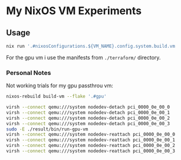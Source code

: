 # My NixOS VM Experiments

## Usage

```bash
nix run '.#nixosConfigurations.${VM_NAME}.config.system.build.vm
```

For the gpu vm i use the manifests from `./terraform/` directory.

### Personal Notes

Not working trials for my gpu passthrou vm:

```sh
nixos-rebuild build-vm --flake '.#gpu'
```

```sh
virsh --connect qemu:///system nodedev-detach pci_0000_0e_00_0
virsh --connect qemu:///system nodedev-detach pci_0000_0e_00_1
virsh --connect qemu:///system nodedev-detach pci_0000_0e_00_2
virsh --connect qemu:///system nodedev-detach pci_0000_0e_00_3
sudo -E ./result/bin/run-gpu-vm
virsh --connect qemu:///system nodedev-reattach pci_0000_0e_00_0
virsh --connect qemu:///system nodedev-reattach pci_0000_0e_00_1
virsh --connect qemu:///system nodedev-reattach pci_0000_0e_00_2
virsh --connect qemu:///system nodedev-reattach pci_0000_0e_00_3
```
